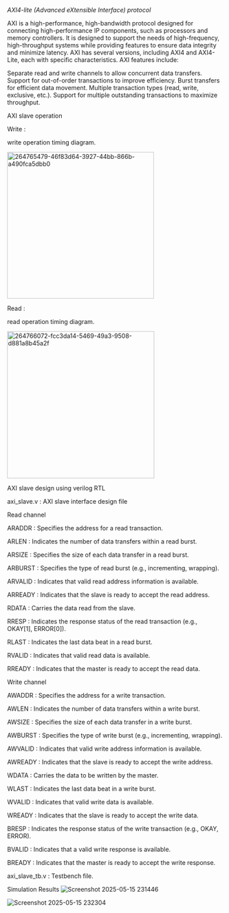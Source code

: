 *AXI4-lite (Advanced eXtensible Interface) protocol*

AXI is a high-performance, high-bandwidth protocol designed for connecting high-performance IP components, such as processors and memory controllers. It is designed to support the needs of high-frequency, high-throughput systems while providing features to ensure data integrity and minimize latency. AXI has several versions, including AXI4 and AXI4-Lite, each with specific characteristics. AXI features include:

Separate read and write channels to allow concurrent data transfers.
Support for out-of-order transactions to improve efficiency.
Burst transfers for efficient data movement.
Multiple transaction types (read, write, exclusive, etc.).
Support for multiple outstanding transactions to maximize throughput.

AXI slave operation

Write :

write operation timing diagram.

<img width="341" alt="264765479-46f83d64-3927-44bb-866b-a490fca5dbb0" src="https://github.com/user-attachments/assets/26a5f283-f3ba-4305-a67f-dba24a8a4d83" />

Read :

read operation timing diagram.

<img width="342" alt="264766072-fcc3da14-5469-49a3-9508-d881a8b45a2f" src="https://github.com/user-attachments/assets/14ee81cd-dbe8-4349-8995-ce085fa59708" />

AXI slave design using verilog RTL

axi_slave.v : AXI slave interface design file

Read channel

ARADDR : Specifies the address for a read transaction.

ARLEN : Indicates the number of data transfers within a read burst.

ARSIZE : Specifies the size of each data transfer in a read burst.

ARBURST : Specifies the type of read burst (e.g., incrementing, wrapping).

ARVALID : Indicates that valid read address information is available.

ARREADY : Indicates that the slave is ready to accept the read address.

RDATA : Carries the data read from the slave.

RRESP : Indicates the response status of the read transaction (e.g., OKAY[1], ERROR[0]).

RLAST : Indicates the last data beat in a read burst.

RVALID : Indicates that valid read data is available.

RREADY : Indicates that the master is ready to accept the read data.

Write channel

AWADDR : Specifies the address for a write transaction.

AWLEN : Indicates the number of data transfers within a write burst.

AWSIZE : Specifies the size of each data transfer in a write burst.

AWBURST : Specifies the type of write burst (e.g., incrementing, wrapping).

AWVALID : Indicates that valid write address information is available.

AWREADY : Indicates that the slave is ready to accept the write address.

WDATA : Carries the data to be written by the master.

WLAST : Indicates the last data beat in a write burst.

WVALID : Indicates that valid write data is available.

WREADY : Indicates that the slave is ready to accept the write data.

BRESP : Indicates the response status of the write transaction (e.g., OKAY, ERROR).

BVALID : Indicates that a valid write response is available.

BREADY : Indicates that the master is ready to accept the write response.

axi_slave_tb.v : Testbench file.

Simulation Results
![Screenshot 2025-05-15 231446](https://github.com/user-attachments/assets/1f14fc86-b3f1-407e-bdfc-410ebf82f8eb)

![Screenshot 2025-05-15 232304](https://github.com/user-attachments/assets/8c4efa9d-846f-4abe-a5b4-5a0e0d94d42f)
